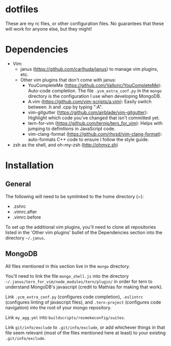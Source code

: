 # dotfiles
These are my rc files, or other configuration files. No guarantees that
these will work for anyone else, but they might!

Dependencies
============
* Vim:
    * janus (https://github.com/carlhuda/janus) to manage vim plugins,
      etc.
    * Other vim plugins that don't come with janus:
        * YouCompleteMe (https://github.com/Valloric/YouCompleteMe):
          Auto-code completion. The file `.ycm_extra_conf.py` in the
          `mongo` directory is the configuration I use when developing
          MongoDB.
        * A.vim (https://github.com/vim-scripts/a.vim): Easily switch
          between .h and .cpp by typing ":A".
        * vim-gitgutter (https://github.com/airblade/vim-gitgutter):
          Highlight which code you've changed that isn't committed yet.
        * tern-for-vim (https://github.com/ternjs/tern_for_vim): Helps
          with jumping to definitions in JavaScript code.
        * vim-clang-format (https://github.com/rhysd/vim-clang-format):
          auto-formats C++ code to ensure I follow the style guide.
* zsh as the shell, and oh-my-zsh (http://ohmyz.sh)

Installation
============
General
-------
The following will need to be symlinked to the home directory (~):
* .zshrc
* .vimrc.after
* .vimrc.before

To set up the additional vim plugins, you'll need to clone all
repositories listed in the 'Other vim plugins' bullet of the
Dependencies section into the directory `~/.janus`.

MongoDB
-------
All files mentioned in this section live in the `mongo` directory.

You'll need to link the file `mongo_shell.js` into the directory
`~/.janus/tern_for_vim/node_modules/tern/plugin/` in order for tern to
understand MongoDB's javascript (credit to Mathias for making that
work).

Link `.ycm_extra_conf.py` (configures code completion), `.eslintrc`
(configures linting of javascript files), and `.tern-project`
(configures code navigation) into the root of your mongo repository.

Link `my_agg.yml` into `buildscripts/resmokeconfig/suites`.

Link `git/info/exclude` to `.git/info/exclude`, or add whichever things
in that file seem relevant (most of the files mentioned here at least)
to your existing `.git/info/exclude`.
